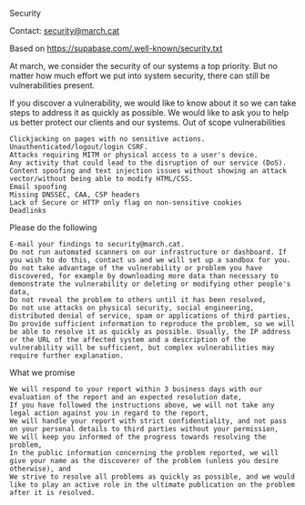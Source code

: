 Security

Contact: security@march.cat

Based on https://supabase.com/.well-known/security.txt

At march, we consider the security of our systems a top priority. But no matter how much effort we put into system security, there can still be vulnerabilities present.

If you discover a vulnerability, we would like to know about it so we can take steps to address it as quickly as possible. We would like to ask you to help us better protect our clients and our systems.
Out of scope vulnerabilities

    Clickjacking on pages with no sensitive actions.
    Unauthenticated/logout/login CSRF.
    Attacks requiring MITM or physical access to a user's device.
    Any activity that could lead to the disruption of our service (DoS).
    Content spoofing and text injection issues without showing an attack vector/without being able to modify HTML/CSS.
    Email spoofing
    Missing DNSSEC, CAA, CSP headers
    Lack of Secure or HTTP only flag on non-sensitive cookies
    Deadlinks

Please do the following

    E-mail your findings to security@march.cat.
    Do not run automated scanners on our infrastructure or dashboard. If you wish to do this, contact us and we will set up a sandbox for you.
    Do not take advantage of the vulnerability or problem you have discovered, for example by downloading more data than necessary to demonstrate the vulnerability or deleting or modifying other people's data,
    Do not reveal the problem to others until it has been resolved,
    Do not use attacks on physical security, social engineering, distributed denial of service, spam or applications of third parties,
    Do provide sufficient information to reproduce the problem, so we will be able to resolve it as quickly as possible. Usually, the IP address or the URL of the affected system and a description of the vulnerability will be sufficient, but complex vulnerabilities may require further explanation.

What we promise

    We will respond to your report within 3 business days with our evaluation of the report and an expected resolution date,
    If you have followed the instructions above, we will not take any legal action against you in regard to the report,
    We will handle your report with strict confidentiality, and not pass on your personal details to third parties without your permission,
    We will keep you informed of the progress towards resolving the problem,
    In the public information concerning the problem reported, we will give your name as the discoverer of the problem (unless you desire otherwise), and
    We strive to resolve all problems as quickly as possible, and we would like to play an active role in the ultimate publication on the problem after it is resolved.
